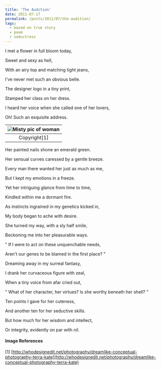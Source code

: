 ```yaml
---
title: 'The Audition'
date: 2011-07-17
permalink: /posts/2011/07/the-audition/
tags:
  - based on true story
  - poem
  - seductress
---
```



I met a flower in full bloom today,

Sweet and sexy as hell,

With an airy top and matching tight jeans,

I've never met such an obvious belle.



The designer logo in a tiny print,

Stamped her class on her dress.

I heard her voice when she called one of her lovers,

Oh! Such an exquisite address.


|![Misty pic of woman](https://lasanthafdo.github.io/images/terra-kate-6.jpg "Imaginary image of a seductress?")
|:--:|
|Copyright[1]|


Her painted nails shone an emerald green.

Her sensual curves caressed by a gentle breeze.

Every man there wanted her just as much as me,

But I kept my emotions in a freeze.


Yet her intriguing glance from time to time,

Kindled within me a dormant fire.

As instincts ingrained in my genetics kicked in,

My body began to ache with desire.


She turned my way, with a sly half smile,

Beckoning me into her pleasurable ways.

" If I were to act on these unquenchable needs, 

Aren't our genes to be blamed in the first place? "



Dreaming away in my surreal fantasy,

I drank her curvaceous figure with zeal,

When a tiny voice from afar cried out,

" What of her character, her virtues? Is she worthy beneath her shell? "



Ten points I gave for her cuteness,

And another ten for her seductive skills.

But how much for her wisdom and intellect,

Or integrity, evidently on par with nil.


#### Image References

[1] [http://whodesignedit.net/photography/dreamlike-conceptual-photography-terra-kate](http://whodesignedit.net/photography/dreamlike-conceptual-photography-terra-kate)
